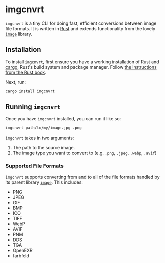 # imgcnvrt

`imgcnvrt` is a tiny CLI for doing fast, efficient conversions between image file formats. It is written in [Rust](https://www.rust-lang.org/) and extends functionality from the lovely [`image`](https://github.com/image-rs/image) library.

## Installation

To install `imgcnvrt`, first ensure you have a working installation of Rust and [cargo](https://doc.rust-lang.org/book/ch01-03-hello-cargo.html), Rust's build system and package manager. Follow [the instructions from the Rust book](https://doc.rust-lang.org/book/ch01-01-installation.html).

Next, run:

```sh
cargo install imgcnvrt
```

## Running `imgcnvrt`

Once you have `imgcnvrt` installed, you can run it like so:

```sh
imgcnvrt path/to/my/image.jpg .png
```

`imgcnvrt` takes in two arguments:

1. The path to the source image.
2. The image type you want to convert to (e.g. `.png`, `.jpeg`, `.webp`, `.avif`)

### Supported File Formats

`imgcnvrt` supports converting from and to all of the file formats handled by its parent library [`image`](https://github.com/image-rs/image#supported-image-formats). This includes:

- PNG
- JPEG
- GIF
- BMP
- ICO
- TIFF
- WebP
- AVIF
- PNM
- DDS
- TGA
- OpenEXR
- farbfeld
